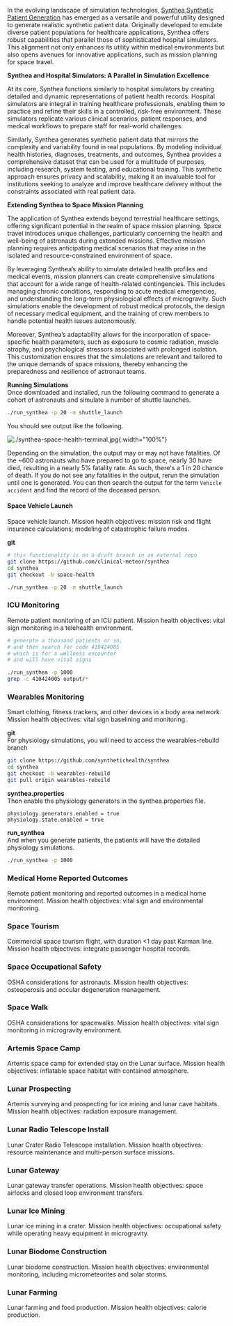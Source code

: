In the evolving landscape of simulation technologies, [Synthea Synthetic Patient Generation](https://synthetichealth.github.io/synthea/) has emerged as a versatile and powerful utility designed to generate realistic synthetic patient data. Originally developed to emulate diverse patient populations for healthcare applications, Synthea offers robust capabilities that parallel those of sophisticated hospital simulators. This alignment not only enhances its utility within medical environments but also opens avenues for innovative applications, such as mission planning for space travel.

**Synthea and Hospital Simulators: A Parallel in Simulation Excellence**  

At its core, Synthea functions similarly to hospital simulators by creating detailed and dynamic representations of patient health records. Hospital simulators are integral in training healthcare professionals, enabling them to practice and refine their skills in a controlled, risk-free environment. These simulators replicate various clinical scenarios, patient responses, and medical workflows to prepare staff for real-world challenges.

Similarly, Synthea generates synthetic patient data that mirrors the complexity and variability found in real populations. By modeling individual health histories, diagnoses, treatments, and outcomes, Synthea provides a comprehensive dataset that can be used for a multitude of purposes, including research, system testing, and educational training. This synthetic approach ensures privacy and scalability, making it an invaluable tool for institutions seeking to analyze and improve healthcare delivery without the constraints associated with real patient data.

**Extending Synthea to Space Mission Planning**  

The application of Synthea extends beyond terrestrial healthcare settings, offering significant potential in the realm of space mission planning. Space travel introduces unique challenges, particularly concerning the health and well-being of astronauts during extended missions. Effective mission planning requires anticipating medical scenarios that may arise in the isolated and resource-constrained environment of space.

By leveraging Synthea’s ability to simulate detailed health profiles and medical events, mission planners can create comprehensive simulations that account for a wide range of health-related contingencies. This includes managing chronic conditions, responding to acute medical emergencies, and understanding the long-term physiological effects of microgravity. Such simulations enable the development of robust medical protocols, the design of necessary medical equipment, and the training of crew members to handle potential health issues autonomously.

Moreover, Synthea’s adaptability allows for the incorporation of space-specific health parameters, such as exposure to cosmic radiation, muscle atrophy, and psychological stressors associated with prolonged isolation. This customization ensures that the simulations are relevant and tailored to the unique demands of space missions, thereby enhancing the preparedness and resilience of astronaut teams.

**Running Simulations**   
Once downloaded and installed, run the following command to generate a cohort of astronauts and simulate a number of shuttle launches.   

```bash
./run_synthea -p 20 -m shuttle_launch
```

You should see output like the following.  

![./synthea-space-health-terminal.jpg](./synthea-space-health-terminal.jpg){:width="100%"}

Depending on the simulation, the output may or may not have fatalities.  Of the ~600 astronauts who have prepared to go to space, nearly 30 have died, resulting in a nearly 5% fatality rate.  As such, there's a 1 in 20 chance of death.  If you do not see any fatalities in the output, rerun the simulation until one is generated.  You can then search the output for the term `Vehicle accident` and find the record of the deceased person.  


#### Space Vehicle Launch
Space vehicle launch. Mission health objectives: mission risk and flight insurance calculations; modeling of catastrophic failure modes.

**git**  
```bash
# this functionality is on a draft branch in an external repo 
git clone https://github.com/clinical-meteor/synthea
cd synthea
git checkout -b space-health
```

```bash
./run_synthea -p 20 -m shuttle_launch
```

### ICU Monitoring  
Remote patient monitoring of an ICU patient. Mission health objectives: vital sign monitoring in a telehealth environment.

```bash
# generate a thousand patients or so,
# and then search for code 410424005
# which is for a wellness encounter
# and will have vital signs

./run_synthea -p 1000
grep -c 410424005 output/*
```

### Wearables Monitoring
Smart clothing, fitness trackers, and other devices in a body area network. Mission health objectives: vital sign baselining and monitoring.


**git**  
For physiology simulations, you will need to access the wearables-rebuild branch
```bash
git clone https://github.com/synthetichealth/synthea
cd synthea
git checkout -b wearables-rebuild
git pull origin wearables-rebuild
```

**synthea.properties**  
Then enable the physiology generators in the synthea.properties file.
```
physiology.generators.enabled = true
physiology.state.enabled = true
```

**run_synthea**  
And when you generate patients, the patients will have the detailed physiology simulations.
```bash
./run_synthea -p 1000
```

### Medical Home Reported Outcomes
Remote patient monitoring and reported outcomes in a medical home environment. Mission health objectives: vital sign and environmental monitoring.

### Space Tourism	
Commercial space tourism flight, with duration <1 day past Karman line. Mission health objectives: integrate passenger hospital records.

### Space Occupational Safety	
OSHA considerations for astronauts. Mission health objectives: osteoperosis and occular degeneration management.

### Space Walk	
OSHA considerations for spacewalks. Mission health objectives: vital sign monitoring in microgravity environment.

### Artemis Space Camp	
Artemis space camp for extended stay on the Lunar surface. Mission health objectives: inflatable space habitat with contained atmosphere.

### Lunar Prospecting	
Artemis surveying and prospecting for ice mining and lunar cave habitats. Mission health objectives: radiation exposure management.

### Lunar Radio Telescope Install	
Lunar Crater Radio Telescope installation. Mission health objectives: resource maintenance and multi-person surface missions.

### Lunar Gateway	
Lunar gateway transfer operations. Mission health objectives: space airlocks and closed loop environment transfers.

### Lunar Ice Mining	
Lunar ice mining in a crater. Mission health objectives: occupational safety while operating heavy equipment in microgravity.

### Lunar Biodome Construction	
Lunar biodome construction. Mission health objectives: environmental monitoring, including micrometeorites and solar storms.

### Lunar Farming	
Lunar farming and food production. Mission health objectives: calorie production.

